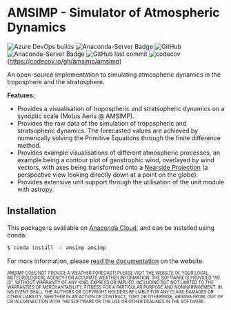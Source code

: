 # AMSIMP - Simulator of Atmospheric Dynamics

![Azure DevOps builds](https://dev.azure.com/16ccasey/AMSIMP/_apis/build/status/amsimp.amsimp?branchName=master)
![Anaconda-Server Badge](https://anaconda.org/amsimp/amsimp/badges/version.svg)
![GitHub](https://img.shields.io/github/license/amsimp/amsimp.svg?style=flat-square)
![Anaconda-Server Badge](https://anaconda.org/amsimp/amsimp/badges/downloads.svg)
![GitHub last commit](https://img.shields.io/github/last-commit/amsimp/amsimp.svg?style=flat-square)
![codecov](https://codecov.io/gh/amsimp/amsimp/branch/master/graph/badge.svg)(https://codecov.io/gh/amsimp/amsimp)

An open-source implementation to simulating atmospheric dynamics in the troposphere and the stratosphere.

**Features:**

* Provides a visualisation of tropospheric and stratsopheric dynamics on a synoptic scale (Motus Aeris @ AMSIMP).
* Provides the raw data of the simulation of tropospheric and stratsopheric dynamics. The forecasted values are achieved by numerically solving the Primitive Equations through the finite difference method.
* Provides example visualisations of different atmospheric processes, an example being a contour plot of geostrophic wind, overlayed by wind vectors, with axes being transformed onto a [Nearside Projection](https://scitools.org.uk/cartopy/docs/v0.15/crs/projections.html) (a perspective view looking directly down at a point on the globe).
* Provides extensive unit support through the utilisation of the unit module with astropy.

## Installation

This package is available on [Anaconda Cloud](https://anaconda.org/amsimp/amsimp), and can be installed using conda:

```bash
$ conda install -c amsimp amsimp  
```

For more information, please [read the documentation](https://docs.amsimp.com) on the website.

<sub><sup>AMSIMP DOES NOT PROVIDE A WEATHER FORECAST! PLEASE VISIT THE WEBSITE OF YOUR LOCAL METEOROLOGICAL AGENCY FOR ACCURATE WEATHER INFORMATION. THE SOFTWARE IS PROVIDED "AS IS", WITHOUT WARRANTY OF ANY KIND, EXPRESS OR IMPLIED, INCLUDING BUT NOT LIMITED TO THE WARRANTIES OF MERCHANTABILITY, FITNESS FOR A PARTICULAR PURPOSE AND NONINFRINGEMENT. IN NO EVENT SHALL THE AUTHORS OR COPYRIGHT HOLDERS BE LIABLE FOR ANY CLAIM, DAMAGES OR OTHER
LIABILITY, WHETHER IN AN ACTION OF CONTRACT, TORT OR OTHERWISE, ARISING FROM, OUT OF OR IN CONNECTION WITH THE SOFTWARE OR THE USE OR OTHER DEALINGS IN THE SOFTWARE.</sup></sub>
